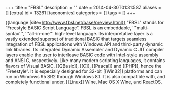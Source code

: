 +++
title = "FBSL"
description = ""
date = 2014-04-30T01:31:58Z
aliases = []
[extra]
id = 13261
[taxonomies]
categories = []
tags = []
+++

{{language
|site=http://www.fbsl.net/base/preview.html}}
"FBSL" stands for “Freestyle BASIC Script Language”. FBSL is an embeddable, '''multi-syntax''', '''all-in-one''' high-level language. Its interpretative layer is a vastly extended superset of traditional BASIC that targets seamless integration of FBSL applications with Windows API and third-party dynamic link libraries. Its integrated Dynamic Assembler and Dynamic C JIT compiler layers enable the user to interleave BASIC code with Intel-style assembly and ANSI C, respectively. Like many modern scripting languages, it contains flavors of Visual BASIC, [[QBasic]], [[C]], [[Pascal]] and [[PHP]], hence the “Freestyle”. It is especially designed for 32-bit [[Win32]] platforms and can run on Windows 95 SR2 through Windows 8.1. It is also compatible with, and completely functional under, [[Linux]] Wine, Mac OS X Wine, and ReactOS.
